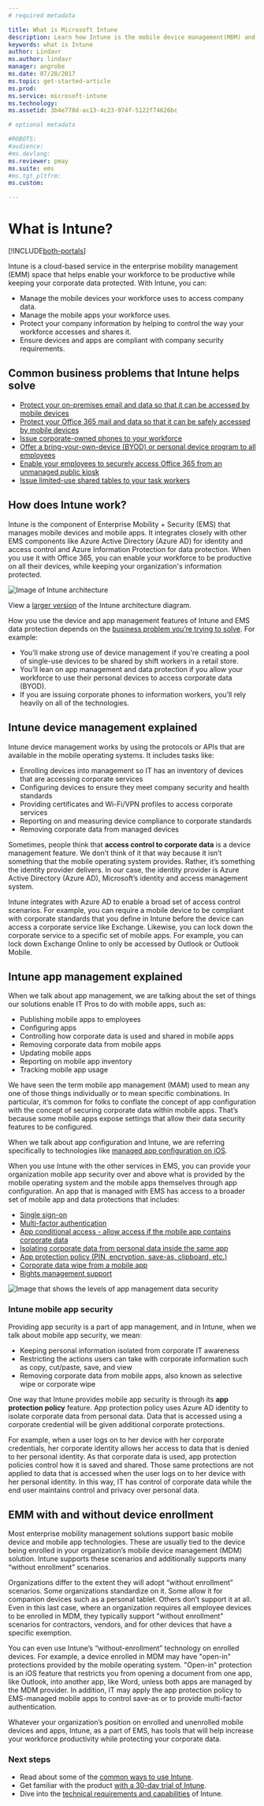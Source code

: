 ```yaml
---
# required metadata

title: What is Microsoft Intune
description: Learn how Intune is the mobile device management(MDM) and mobile app management (MAM) component of the Enterprise Mobility + Security solution and how it helps you protect company data.
keywords: what is Intune
author: Lindavr
ms.author: lindavr
manager: angrobe
ms.date: 07/28/2017
ms.topic: get-started-article
ms.prod:
ms.service: microsoft-intune
ms.technology:
ms.assetid: 3b4e778d-ac13-4c23-974f-5122f74626bc

# optional metadata

#ROBOTS:
#audience:
#ms.devlang:
ms.reviewer: pmay
ms.suite: ems
#ms.tgt_pltfrm:
ms.custom:

---
```


# What is Intune?

[!INCLUDE[both-portals](./includes/note-for-both-portals.md)]

Intune is a cloud-based service in the enterprise mobility management (EMM) space that helps enable your workforce to be productive while keeping your corporate data protected. With Intune, you can:
* Manage the mobile devices your workforce uses to access company data.
* Manage the mobile apps your workforce uses.
* Protect your company information by helping to control the way your workforce accesses and shares it.
* Ensure devices and apps are compliant with company security requirements.

## Common business problems that Intune helps solve

* [Protect your on-premises email and data so that it can be accessed by mobile devices](common-scenarios.md#protecting-your-on-premises-email-and-data-so-it-can-be-safely-accessed-by-mobile-devices)
* [Protect your Office 365 mail and data so that it can be safely accessed by mobile devices](common-scenarios.md#protecting-your-office-365-email-and-data-so-it-can-be-safely-accessed-by-mobile-devices)
* [Issue corporate-owned phones to your workforce](common-scenarios.md#issue-corporate-owned-phones-to-your-employees)
* [Offer a bring-your-own-device (BYOD) or personal device program to all employees](common-scenarios.md#offer-a-bring-your-own-device-program-to-all-employees)
* [Enable your employees to securely access Office 365 from an unmanaged public kiosk](common-scenarios.md#enable-your-employees-to-securely-access-office-365-from-an-unmanaged-public-kiosk)
* [Issue limited-use shared tables to your task workers](common-scenarios.md#issue-limited-use-shared-tablets-to-your-employees)


## How does Intune work?
Intune is the component of Enterprise Mobility + Security (EMS) that manages mobile devices and mobile apps. It integrates closely with other EMS components like Azure Active Directory (Azure AD) for identity and access control and Azure Information Protection for data protection. When you use it with Office 365, you can enable your workforce to be productive on all their devices, while keeping your organization's information protected.

![Image of Intune architecture](./media/intunearch_sm.png)

View a [larger version](./media/intunearchitecture.svg) of the Intune architecture diagram.

How you use the device and app management features of Intune and EMS data protection depends on the [business problem you’re trying to solve](#common-business-problems-that-intune-helps-solve). For example:
* You’ll make strong use of device management if you're creating a pool of single-use devices to be shared by shift workers in a retail store.
* You’ll lean on app management and data protection if you allow your workforce to use their personal devices to access corporate data (BYOD).  
* If you are issuing corporate phones to information workers, you’ll rely heavily on all of the technologies.

## Intune device management explained
Intune device management works by using the protocols or APIs that are available in the mobile operating systems. It includes tasks like:
* Enrolling devices into management so IT has an inventory of devices that are accessing corporate services
* Configuring devices to ensure they meet company security and health standards
* Providing certificates and Wi-Fi/VPN profiles to access corporate services
* Reporting on and measuring device compliance to corporate standards
* Removing corporate data from managed devices  

Sometimes, people think that **access control to corporate data** is a device management feature. We don’t think of it that way because it isn’t something that the mobile operating system provides. Rather, it’s something the identity provider delivers. In our case, the identity provider is Azure Active Directory (Azure AD), Microsoft’s identity and access management system.  

Intune integrates with Azure AD to enable a broad set of access control scenarios. For example, you can require a mobile device to be compliant with corporate standards that you define in Intune before the device can access a corporate service like Exchange. Likewise, you can lock down the corporate service to a specific set of mobile apps. For example, you can lock down Exchange Online to only be accessed by Outlook or Outlook Mobile.

## Intune app management explained
When we talk about app management, we are talking about the set of things our solutions enable IT Pros to do with mobile apps, such as:
* Publishing mobile apps to employees
* Configuring apps
* Controlling how corporate data is used and shared in mobile apps
* Removing corporate data from mobile apps   
* Updating mobile apps
* Reporting on mobile app inventory
* Tracking mobile app usage

We have seen the term mobile app management (MAM) used to mean any one of those things individually or to mean specific combinations. In particular, it’s common for folks to conflate the concept of app configuration with the concept of securing corporate data within mobile apps. That’s because some mobile apps expose settings that allow their data security features to be configured.

When we talk about app configuration and Intune, we are referring specifically to technologies like [managed app configuration on iOS](https://developer.apple.com/library/content/samplecode/sc2279/Introduction/Intro.html).

When you use Intune with the other services in EMS, you can provide your organization mobile app security over and above what is provided by the mobile operating system and the mobile apps themselves through app configuration. An app that is managed with EMS has access to a broader set of mobile app and data protections that includes:

* [Single sign-on](https://docs.microsoft.com/azure/active-directory/active-directory-appssoaccess-whatis)  
*	[Multi-factor authentication](https://docs.microsoft.com/multi-factor-authentication/multi-factor-authentication)
* [App conditional access - allow access if the mobile app contains corporate data](app-based-conditional-access-intune.md)
* [Isolating corporate data from personal data inside the same app](app-protection-policy.md)
* [App protection policy (PIN, encryption, save-as, clipboard, etc.)](app-protection-policies.md)
* [Corporate data wipe from a mobile app](apps-selective-wipe.md)
* [Rights management support](https://docs.microsoft.com/information-protection/understand-explore/what-is-azure-rms)

![Image that shows the levels of app management data security](./media/managing-mobile-apps.png)

### Intune mobile app security
Providing app security is a part of app management, and in Intune, when we talk about mobile app security, we mean:
* Keeping personal information isolated from corporate IT awareness
* Restricting the actions users can take with corporate information such as copy, cut/paste, save, and view
* Removing corporate data from mobile apps, also known as selective wipe or corporate wipe

One way that Intune provides mobile app security is through its **app protection policy** feature. App protection policy uses Azure AD identity to isolate corporate data from personal data. Data that is accessed using a corporate credential will be given additional corporate protections.

For example, when a user logs on to her device with her corporate credentials, her corporate identity allows her access to data that is denied to her personal identity. As that corporate data is used, app protection policies control how it is saved and shared. Those same protections are not applied to data that is accessed when the user logs on to her device with her personal identity. In this way, IT has control of corporate data while the end user maintains control and privacy over personal data.

## EMM with and without device enrollment
Most enterprise mobility management solutions support basic mobile device and mobile app technologies. These are usually tied to the device being enrolled in your organization’s mobile device management (MDM) solution. Intune supports these scenarios and additionally supports many “without enrollment” scenarios.  

Organizations differ to the extent they will adopt “without enrollment” scenarios. Some organizations standardize on it. Some allow it for companion devices such as a personal tablet. Others don’t support it at all. Even in this last case, where an organization requires all employee devices to be enrolled in MDM, they typically support "without enrollment" scenarios for contractors, vendors, and for other devices that have a specific exemption.

You can even use Intune’s “without-enrollment” technology on enrolled devices. For example, a device enrolled in MDM may have "open-in" protections provided by the mobile operating system. "Open-in" protection is an iOS feature that restricts you from opening a document from one app, like Outlook, into another app, like Word, unless both apps are managed by the MDM provider. In addition, IT may apply the app protection policy to EMS-managed mobile apps to control save-as or to provide multi-factor authentication.

Whatever your organization’s position on enrolled and unenrolled mobile devices and apps, Intune, as a part of EMS, has tools that will help increase your workforce productivity while protecting your corporate data.



### Next steps
* Read about some of the [common ways to use Intune](common-scenarios.md).
* Get familiar with the product [with a 30-day trial of Intune](free-trial-sign-up.md).
* Dive into the [technical requirements and capabilities](supported-devices-browsers.md) of Intune.
